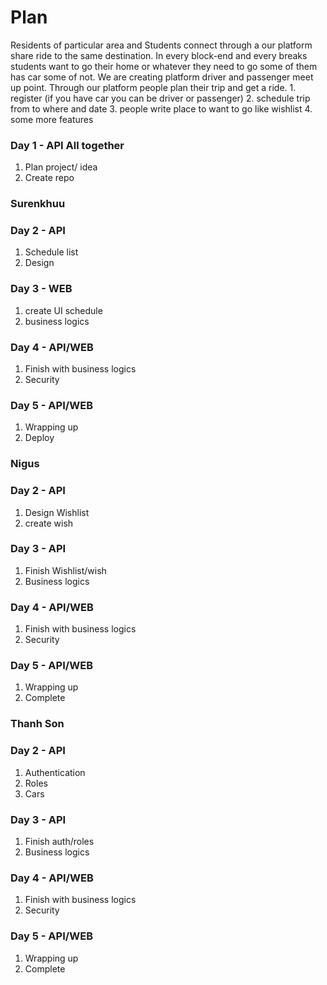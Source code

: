 # Plan
Residents of particular area and Students connect through a our platform share ride to the same destination.
In every block-end and every breaks students want to go their home or whatever they need to go some of them has car some of not. We are creating platform driver and passenger meet up point. 
Through our platform people plan their trip and get a ride.
    1. register (if you have car you can be driver or passenger)
    2. schedule trip from to where and date
    3. people write place to want to go like wishlist
    4. some more features

### Day 1 - API All together
1. Plan project/ idea
2. Create repo

### Surenkhuu
### Day 2 - API
1. Schedule list
2. Design

### Day 3 - WEB
1. create UI schedule
2. business logics

### Day 4 - API/WEB
1. Finish with business logics
2. Security

### Day 5 - API/WEB
1. Wrapping up
2. Deploy

### Nigus
### Day 2 - API
1. Design Wishlist
2. create wish

### Day 3 - API
1. Finish Wishlist/wish
2. Business logics

### Day 4 - API/WEB
1. Finish with business logics
2. Security

### Day 5 - API/WEB
1. Wrapping up
2. Complete


### Thanh Son
### Day 2 - API
1. Authentication
2. Roles
3. Cars

### Day 3 - API
1. Finish auth/roles
2. Business logics

### Day 4 - API/WEB
1. Finish with business logics
2. Security

### Day 5 - API/WEB
1. Wrapping up
2. Complete